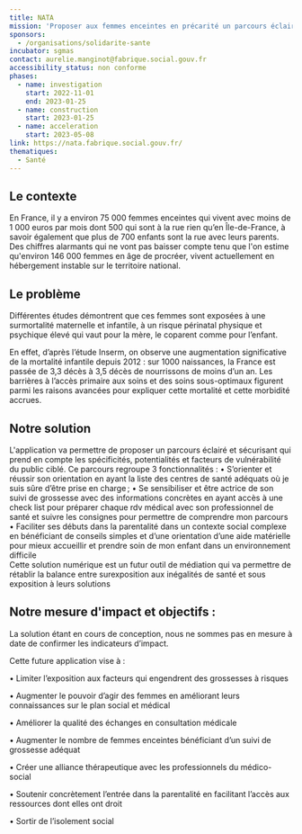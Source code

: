 ```yaml
---
title: NATA
mission: 'Proposer aux femmes enceintes en précarité un parcours éclairé et sécurisant qui prend en compte leurs spécificités, potentialités et facteurs de vulnérabilité '
sponsors:
  - /organisations/solidarite-sante
incubator: sgmas
contact: aurelie.manginot@fabrique.social.gouv.fr
accessibility_status: non conforme
phases:
  - name: investigation
    start: 2022-11-01
    end: 2023-01-25
  - name: construction
    start: 2023-01-25
  - name: acceleration
    start: 2023-05-08
link: https://nata.fabrique.social.gouv.fr/
thematiques:
  - Santé
---
```

## Le contexte

En France, il y a environ 75 000 femmes enceintes qui vivent avec moins de 1 000 euros par mois dont 500 qui sont à la rue rien qu’en Île-de-France, à savoir également que plus de 700 enfants sont la rue avec leurs parents. Des chiffres alarmants qui ne vont pas baisser compte tenu que l'on estime qu'environ 146 000 femmes en âge de procréer, vivent actuellement en hébergement instable sur le territoire national. 

## Le problème

Différentes études démontrent que ces femmes sont exposées à une surmortalité maternelle et infantile, à un risque périnatal physique et psychique élevé qui vaut pour la mère, le coparent comme pour l’enfant.

En effet, d’après l’étude Inserm, on observe une augmentation significative de la mortalité infantile depuis 2012 : sur 1000 naissances, la France est passée de 3,3 décès à 3,5 décès de nourrissons de moins d’un an. Les barrières à l’accès primaire aux soins et des soins sous-optimaux figurent parmi les raisons avancées pour expliquer cette mortalité et cette morbidité accrues. 

## Notre solution

L'application va permettre de proposer un parcours éclairé et sécurisant qui prend en compte les spécificités, potentialités et facteurs de vulnérabilité du public ciblé. Ce parcours regroupe 3 fonctionnalités : 
•	S’orienter et réussir son orientation en ayant la liste des centres de santé adéquats où je suis sûre d’être prise en charge ;
•	Se sensibiliser et être actrice de son suivi de grossesse avec des informations concrètes en ayant accès à une check list pour préparer chaque rdv médical avec son professionnel de santé et suivre les consignes pour permettre de comprendre mon parcours
•	Faciliter ses débuts dans la parentalité dans un contexte social complexe en bénéficiant de conseils simples et d’une orientation d’une aide matérielle pour mieux accueillir et prendre soin de mon enfant dans un environnement difficile  
Cette solution numérique est un futur outil de médiation qui va permettre de rétablir la balance entre surexposition aux inégalités de santé et sous exposition à leurs solutions

## Notre mesure d'impact et objectifs :

La solution étant en cours de conception, nous ne sommes pas en mesure à date de confirmer les indicateurs d’impact.

Cette future application vise à :  

•	Limiter l’exposition aux facteurs qui engendrent des grossesses à risques

•	Augmenter le pouvoir d’agir des femmes en améliorant leurs connaissances sur le plan social et médical

•	Améliorer la qualité des échanges en consultation médicale

•	Augmenter le nombre de femmes enceintes bénéficiant d’un suivi de grossesse adéquat

•	Créer une alliance thérapeutique avec les professionnels du médico-social  

•	Soutenir concrètement l’entrée dans la parentalité en facilitant l’accès aux ressources dont elles ont droit

•	Sortir de l’isolement social